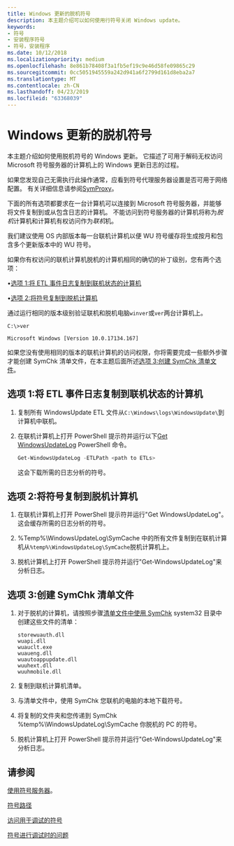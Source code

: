 ```yaml
---
title: Windows 更新的脱机符号
description: 本主题介绍可以如何使用行符号关闭 Windows update。
keywords:
- 符号
- 安装程序符号
- 符号，安装程序
ms.date: 10/12/2018
ms.localizationpriority: medium
ms.openlocfilehash: 8e861b78408f3a1fb5ef19c9e46d58fe09865c29
ms.sourcegitcommit: 0cc5051945559a242d941a6f2799d161d8eba2a7
ms.translationtype: MT
ms.contentlocale: zh-CN
ms.lasthandoff: 04/23/2019
ms.locfileid: "63368039"
---
```

# <a name="offline-symbols-for-windows-update"></a>Windows 更新的脱机符号

本主题介绍如何使用脱机符号的 Windows 更新。 它描述了可用于解码无权访问 Microsoft 符号服务器的计算机上的 Windows 更新日志的过程。 

如果您发现自己无需执行此操作通常，应看到符号代理服务器设置是否可用于网络配置。 有关详细信息请参阅[SymProxy](https://docs.microsoft.com/windows-hardware/drivers/debugger/symproxy)。

下面的所有选项都要求在一台计算机可以连接到 Microsoft 符号服务器，并能够将文件复制到或从包含日志的计算机。 不能访问到符号服务器的计算机将称为*脱机*计算机和计算机有权访问作为*联机*机。

 我们建议使用 OS 内部版本每一台联机计算机以便 WU 符号缓存将生成按月和包含多个更新版本中的 WU 符号。 
 
如果你有权访问的联机计算机脱机的计算机相同的确切的补丁级别，您有两个选项：

•[选项 1:将 ETL 事件日志复制到联机状态的计算机](#ETL)

•[选项 2:将符号复制到脱机计算机](#OFFLINE)

通过运行相同的版本级别验证联机和脱机电脑`winver`或`ver`两台计算机上。

```console
C:\>ver

Microsoft Windows [Version 10.0.17134.167]
```

如果您没有使用相同的版本的联机计算机的访问权限，你将需要完成一些额外步骤才能创建 SymChk 清单文件，在本主题后面所述[选项 3:创建 SymChk 清单文件](#SYMCHK)。


## <a name="span-idetlspanspan-idetlspanoption-1-copy-the-etl-event-log-to-the-online-machine"></a><span id="etl"></span><span id="ETL"></span>选项 1:将 ETL 事件日志复制到联机状态的计算机

1. 复制所有 WindowsUpdate ETL 文件从`C:\Windows\logs\WindowsUpdate\`到计算机中联机。

2. 在联机计算机上打开 PowerShell 提示符并运行以下[Get WindowsUpdateLog](https://docs.microsoft.com/powershell/module/windowsupdate/get-windowsupdatelog?view=win10-ps) PowerShell 命令。 

   ```powershell
   Get-WindowsUpdateLog -ETLPath <path to ETLs>
   ```
   这会下载所需的日志分析的符号。


## <a name="span-idofflinespanspan-idofflinespanoption-2-copy-the-symbols-to-the-offline-machine"></a><span id="offline"></span><span id="OFFLINE"></span>选项 2:将符号复制到脱机计算机

1. 在联机计算机上打开 PowerShell 提示符并运行"Get WindowsUpdateLog"。 这会缓存所需的日志分析的符号。

2. %Temp%\WindowsUpdateLog\SymCache 中的所有文件复制到在联机计算机从`%temp%\WindowsUpdateLog\SymCache`脱机计算机上。

3. 脱机计算机上打开 PowerShell 提示符并运行"Get-WindowsUpdateLog"来分析日志。


## <a name="span-idsymchkspanspan-idsymchkspanoption-3-create-a-symchk-manifest-file"></a><span id="symchk"></span><span id="SYMCHK"></span>选项 3:创建 SymChk 清单文件

1.  对于脱机的计算机，请按照步骤[清单文件中使用 SymChk](https://docs.microsoft.com/windows-hardware/drivers/debugger/using-a-manifest-file-with-symchk) system32 目录中创建这些文件的清单：

    ```console
    storewuauth.dll
    wuapi.dll
    wuauclt.exe
    wuaueng.dll
    wuautoappupdate.dll
    wuuhext.dll
    wuuhmobile.dll
    ```

2.  复制到联机计算机清单。

3.  与清单文件中，使用 SymChk 您联机的电脑的本地下载符号。 

4.  将复制的文件夹和您传递到 SymChk %temp%\WindowsUpdateLog\SymCache 你脱机的 PC 的符号。
 
5. 脱机计算机上打开 PowerShell 提示符并运行"Get-WindowsUpdateLog"来分析日志。

 



## <a name="see-also"></a>请参阅

[使用符号服务器](using-a-symbol-server.md)。

[符号路径](symbol-path.md) 

[访问用于调试的符号](accessing-symbols-for-debugging.md)

[符号进行调试时的问题](symbol-problems-while-debugging.md)
 





